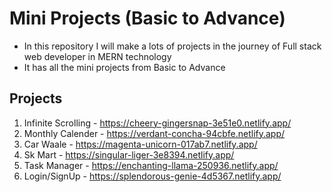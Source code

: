 # Mini Projects (Basic to Advance)
- In this repository I will make a lots of projects in the journey of Full stack web developer in MERN technology
- It has all the mini projects from Basic to Advance

## Projects
1. Infinite Scrolling - https://cheery-gingersnap-3e51e0.netlify.app/
2. Monthly Calender - https://verdant-concha-94cbfe.netlify.app/
3. Car Waale - https://magenta-unicorn-017ab7.netlify.app/
4. Sk Mart - https://singular-liger-3e8394.netlify.app/
5. Task Manager - https://enchanting-llama-250936.netlify.app/
6. Login/SignUp - https://splendorous-genie-4d5367.netlify.app/
